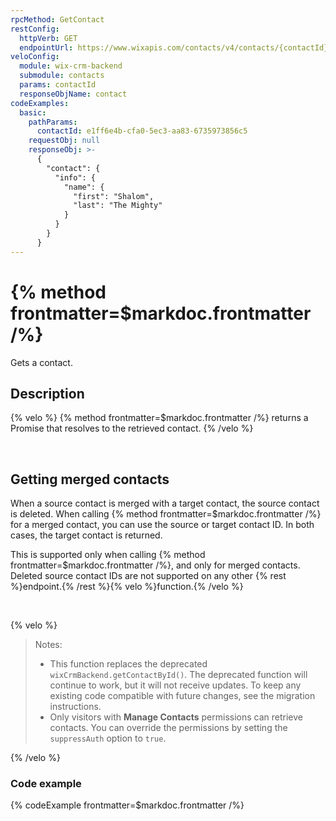 ```yaml
---
rpcMethod: GetContact
restConfig:
  httpVerb: GET
  endpointUrl: https://www.wixapis.com/contacts/v4/contacts/{contactId}
veloConfig:
  module: wix-crm-backend
  submodule: contacts
  params: contactId
  responseObjName: contact
codeExamples:
  basic:
    pathParams:
      contactId: e1ff6e4b-cfa0-5ec3-aa83-6735973856c5
    requestObj: null
    responseObj: >-
      {
        "contact": {
          "info": {
            "name": {
              "first": "Shalom",
              "last": "The Mighty"
            }
          }
        }
      }
---
```


# {% method frontmatter=$markdoc.frontmatter /%}

Gets a contact.

## **Description**

{% velo %}
{% method frontmatter=$markdoc.frontmatter /%}
returns a Promise that resolves to the retrieved contact.
{% /velo %}

&nbsp;

## Getting merged contacts

When a source contact is merged with a target contact,
the source contact is deleted. When calling
{% method frontmatter=$markdoc.frontmatter /%}
for a merged contact,
you can use the source or target contact ID.
In both cases, the target contact is returned.

This is supported only when calling
{% method frontmatter=$markdoc.frontmatter /%},
and only for merged contacts.
Deleted source contact IDs are not supported on any other
{% rest %}endpoint.{% /rest %}{% velo %}function.{% /velo %}

&nbsp;


{% velo %}

> Notes:
>
> - This function replaces the deprecated `wixCrmBackend.getContactById()`.
>   The deprecated function will continue to work,
>   but it will not receive updates.
>   To keep any existing code compatible with future changes,
>   see the migration instructions.
> - Only visitors with **Manage Contacts** permissions can retrieve contacts.
>   You can override the permissions by setting the `suppressAuth` option to `true`.

{% /velo %}

### Code example

{% codeExample frontmatter=$markdoc.frontmatter /%}
